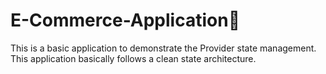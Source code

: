 # E-Commerce-Application🛒
This is a basic application to demonstrate the Provider state management. This application basically follows a clean state architecture.
